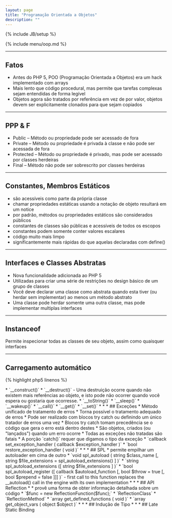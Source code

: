 ```yaml
---
layout: page
title: "Programação Orientada a Objetos"
description: ""
---
```

{% include JB/setup %}

{% include menu/oop.md %}


* * *

## Fatos

* Antes do PHP 5, POO (Programação Orientada a Objetos) era um hack implementado com arrays
* Mais lento que código procedural, mas permite que tarefas complexas sejam entendidas de forma legível
* Objetos agora são tratados por referência em vez de por valor, objetos devem ser explicitamente clonados para que sejam copiados


* * *

## PPP & F


* Public – Método ou propriedade pode ser acessado de fora
* Private – Método ou propriedade é privada à classe e não pode ser acessada de fora
* Protected – Método ou propriedade é privado, mas pode ser acessado por classes herdeiras
* Final – Método não pode ser sobrescrito por classes herdeiras


* * *

## Constantes, Membros Estáticos


* são acessíveis como parte da própria classe
* chamar propriedades estáticas usando a notação de objeto resultará em um notice
* por padrão, métodos ou propriedades estáticos são considerados públicos
* constantes de classes são públicas e acessíveis de todos os escopos
* constantes podem somente conter valores escalares
* código muito mais limpo
* significantemente mais rápidas do que aquelas declaradas com define()


* * *

## Interfaces e Classes Abstratas


* Nova funcionalidade adicionada ao PHP 5
* Utilizadas para criar uma série de restrições no design básico de um grupo de classes
* Você deve declarar uma classe como abstrata quando esta tiver (ou herdar sem implementar) ao menos um método abstrato
* Uma classe pode herdar somente uma outra classe, mas pode implementar multiplas interfaces


* * *

## Instanceof

Permite inspecionar todas as classes de seu objeto, assim como quaisquer interfaces


* * *

## Carregamento automático

{% highlight php5 linenos %}
<?php
function __autoload($class_name)
{
    require_once "/www/phpClasses/{$class_name}.inc.php";
}
$a = new friend;
{% endhighlight %}


* * *

## Funções Especiais


* <http://php.net/manual/pt_BR/language.oop5.magic.php>
* `__construct()`
* `__destruct()` - Uma destruição ocorre quando não existem mais referências ao objeto, e isto pode não ocorrer quando você espera ou gostaria que ocorresse.
* `__toString()`
* `__sleep()`
* `__wakeup()`
* `__call()`
* `__get()`
* `__set()`


* * *

## Exceções


* Método unificado de tratamento de erros
* Torna possível o tratamento adequado de erros
* Pode ser realizado com blocos try catch ou definindo um único tratador de erros uma vez
* Blocos try catch tomam precedência se o código que gera o erro está dentro destes
* São objetos, criados (ou "lançados") quando um erro ocorre
* Todas as exceções não tratadas são fatais
* A porção `catch()` requer que digamos o tipo da exceção
* `callback set_exception_handler ( callback $exception_handler )`
* `bool restore_exception_handler ( void )`


* * *

## SPL


* permite empilhar um autoloader em cima de outro
* `void spl_autoload ( string $class_name [, string $file_extensions = spl_autoload_extensions() ] )`
* `string spl_autoload_extensions ([ string $file_extensions ] )`
* `bool spl_autoload_register ([ callback $autoload_function [, bool $throw = true [, bool $prepend = false ]]] )` - first call to this function replaces the __autoload() call in the engine with its own implementation


* * *

## API Reflection


* <http://php.net/reflection>
* provê uma forma de obter informação detalhada sobre um código
* `$func = new ReflectionFunction($func);`
* `ReflectionClass`
* `ReflectionMethod`
* `array get_defined_functions ( void )`
* `array get_object_vars ( object $object )`


* * *

## Indução de Tipo

<http://php.net/manual/pt_BR/language.oop5.typehinting.php>


* * *

## Late Static Binding

<http://php.net/manual/pt_BR/language.oop5.late-static-bindings.php>
